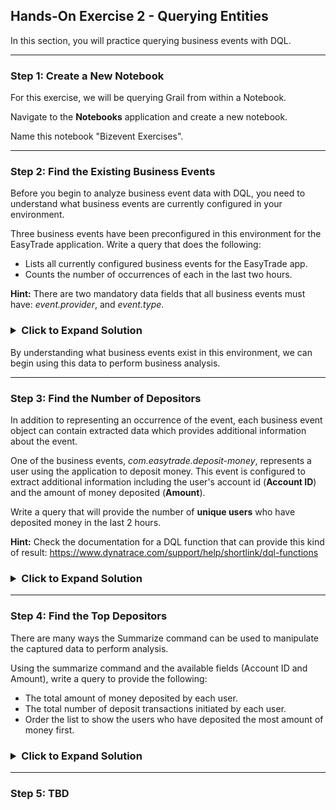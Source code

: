 ## Hands-On Exercise 2 - Querying Entities

In this section, you will practice querying business events with DQL.

---

### Step 1: Create a New Notebook

For this exercise, we will be querying Grail from within a Notebook.

Navigate to the **Notebooks** application and create a new notebook.

Name this notebook "Bizevent Exercises".

---

### Step 2: Find the Existing Business Events

Before you begin to analyze business event data with DQL, you need to understand what business events are currently configured in your environment.

Three business events have been preconfigured in this environment for the EasyTrade application.  Write a query that does the following:
- Lists all currently configured business events for the EasyTrade app.
- Counts the number of occurrences of each in the last two hours.

**Hint:** There are two mandatory data fields that all business events must have: _event.provider_, and _event.type_.  

<H3><details>
    <summary>Click to Expand Solution</summary>

```
	fetch bizevents
	| filter event.provider == "www.easytrade.com"
	| summarize count = count(), by:{event.provider, event.type}
```

![Bizevent Exercise 2 Solution](../../assets/images/bizevent_solution_ex2.png)

</H3></details>

By understanding what business events exist in this environment, we can begin using this data to perform business analysis. 



---

### Step 3: Find the Number of Depositors

In addition to representing an occurrence of the event, each business event object can contain extracted data which provides additional information about the event.

One of the business events, _com.easytrade.deposit-money_, represents a user using the application to deposit money.  This event is configured to extract additional information including the user's account id (**Account ID**) and the amount of money deposited (**Amount**).

Write a query that will provide the number of **unique users** who have deposited money in the last 2 hours.

**Hint:** Check the documentation for a DQL function that can provide this kind of result: https://www.dynatrace.com/support/help/shortlink/dql-functions


<H3><details>
    <summary>Click to Expand Solution</summary>

```
	fetch bizevents
	| filter event.type == "com.easytrade.deposit-money"
    | summarize distinctUsers = countDistinct(accountId)
```

![Bizevent Exercise 3 Solution](../../assets/images/bizevent_solution_ex3.png)

</H3></details>


---


### Step 4: Find the Top Depositors

There are many ways the Summarize command can be used to manipulate the captured data to perform analysis.

Using the summarize command and the available fields (Account ID and Amount), write a query to provide the following:
- The total amount of money deposited by each user.
- The total number of deposit transactions initiated by each user.
- Order the list to show the users who have deposited the most amount of money first.

<H3><details>
    <summary>Click to Expand Solution</summary>

```
    fetch bizevents
    | filter event.type == "com.easytrade.deposit"
    | summarize {totalMoneyDeposited = sum(Amount), numberOfTransactions = count()}, by:{`Account ID`}
    | sort totalMoneyDeposited desc
```

![Bizevent Exercise 4 Solution](../../assets/images/bizevent_solution_ex4.png)

</H3></details>


---


### Step 5: TBD